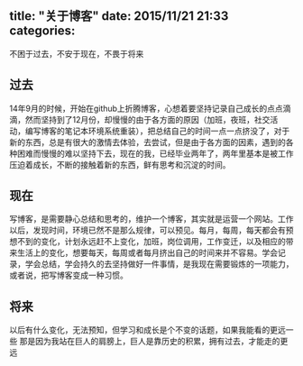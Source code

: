 title:  "关于博客"
date:   2015/11/21 21:33
categories: 
---
不困于过去，不安于现在，不畏于将来







## 过去
14年9月的时候，开始在github上折腾博客，心想着要坚持记录自己成长的点点滴滴，然而坚持到了12月份，却慢慢的由于各方面的原因（加班，夜班，社交活动，编写博客的笔记本环境系统重装），把总结自己的时间一点一点挤没了，对于新的东西，总是有很大的激情去体验，去尝试，但是由于各方面的因素，遇到的各种困难而慢慢的难以坚持下去，现在的我，已经毕业两年了，两年里基本是被工作压迫着成长，不断的接触着新的东西，鲜有思考和沉淀的时间。

## 现在
写博客，是需要静心总结和思考的，维护一个博客，其实就是运营一个网站。工作以后，发现时间，环境已然不是那么规律，可以预见。每月，每周，每天都会有预想不到的变化，计划永远赶不上变化，加班，岗位调用，工作变迁，以及相应的带来生活上的变化，想要每天，每周或者每月挤出自己的时间来并不容易。学会记录，学会总结，学会持久的去坚持做好一件事情，是我现在需要锻炼的一项能力，或者说，把写博客变成一种习惯。

## 将来
以后有什么变化，无法预知，但学习和成长是个不变的话题，如果我能看的更远一些 那是因为我站在巨人的肩膀上，巨人是靠历史的积累，拥有过去，才能走的更远